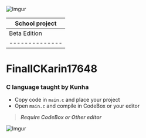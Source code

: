![Imgur](http://i.imgur.com/zz7iqIM.png)


|School project| 
|--------------|
| Beta Edition | 
|--------------|

# FinallCKarin17648

### C language taught by Kunha </n>

* Copy code in `main.c` and place your project</n> 
* Open `main.c` and compile in CodeBox or your editor</n>

>***Require CodeBox or Other editor***

![Imgur](http://i.imgur.com/z9yRvX2.png?1)
